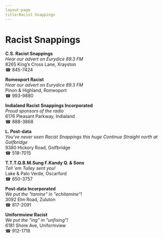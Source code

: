 ```yaml
---
layout:page
title:Racist Snappings
---
```

# Racist Snappings

**C.S. Racist Snappings**  
_Hear our advert on Eurydice 89.3 FM_  
8265 King’s Cross Lane, Xrayston  
☎ 845-7424



**Romeoport Racist**  
_Hear our advert on Eurydice 89.3 FM_  
Pinon & Highland, Romeoport  
☎ 993-9880



**Indialand Racist Snappings Incorporated**  
_Proud sponsors of the radio_  
6176 Pleasant Parkway, Indialand  
☎ 888-3868



**L. Post-data**  
_You've never seen Racist Snappings this huge 
Continue Straight north at Golfbridge_  
9380 Hickory Road, Golfbridge  
☎ 518-7015



**T.T.T.Q.B.M.Sung F.Kandy Q. & Sons**  
_Tell 'em Tulley sent you!_  
Lake & Palo Verde, Oscarford  
☎ 650-3757



**Post-data Incorporated**  
_We put the "tamine" in "echitamine"!_  
3092 Elm Road, Zuluton  
☎ 817-2091



**Uniformview Racist**  
_We put the "ing" in "unfixing"!_  
6181 Shore Ave, Uniformview  
☎ 912-1718



